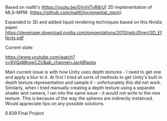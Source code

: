 Based on nialltl's (https://youtu.be/GVvhlTvR8rU) 2D implementation of MLS-MPM: (https://github.com/nialltl/incremental_mpm).

Expanded to 3D and added liquid rendering techniques based on this Nvidia paper: https://developer.download.nvidia.com/presentations/2010/gdc/Direct3D_Effects.pdf

Current state:

https://www.youtube.com/watch?v=6VQqMkqwCZU&ab_channel=JackBlazes

Main current issue is with how Unity uses depth textures - I need to get one and apply a blur to it. At first I tried all sorts of methods to get Unity's built in depth texture representation and sample it - unfortunately this did not work. Similarly, when I tried manually creating a depth texture using a separate shader and camera, I ran into the same issue - it would not write to the new texture. This is because of the way the spheres are indirectly instanced. Would appreciate tips on any possible solutions.

6.839 Final Project